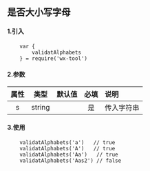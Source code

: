 ## 是否大小写字母

#### 1.引入

```
    var {
        validatAlphabets
    } = require('wx-tool')
```

#### 2.参数

|  属性   | 类型    | 默认值 | 必填   | 说明            |
| :-------: | :------: | ------ | :--------: | :--------|
|  s  | string  |        | 是 | 传入字符串 |

#### 3.使用

```
    validatAlphabets('a')   // true
    validatAlphabets('A')   // true
    validatAlphabets('Aa')   // true
    validatAlphabets('Aas2') // false

```